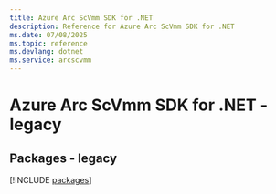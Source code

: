 ```yaml
---
title: Azure Arc ScVmm SDK for .NET
description: Reference for Azure Arc ScVmm SDK for .NET
ms.date: 07/08/2025
ms.topic: reference
ms.devlang: dotnet
ms.service: arcscvmm
---
```

# Azure Arc ScVmm SDK for .NET - legacy
## Packages - legacy
[!INCLUDE [packages](arc-scvmm-index.md)]